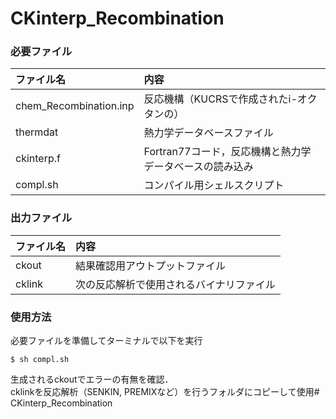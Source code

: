 # CKinterp_Recombination
### 必要ファイル
|ファイル名|内容|
|:---|:---|
|chem_Recombination.inp|反応機構（KUCRSで作成されたi-オクタンの）|
|thermdat|熱力学データベースファイル|
|ckinterp.f|Fortran77コード，反応機構と熱力学データベースの読み込み|
|compl.sh|コンパイル用シェルスクリプト|
### 出力ファイル
|ファイル名|内容|
|:---|:---|
|ckout|結果確認用アウトプットファイル|
|cklink|次の反応解析で使用されるバイナリファイル|
### 使用方法
必要ファイルを準備してターミナルで以下を実行
```
$ sh compl.sh
```
生成されるckoutでエラーの有無を確認．  
cklinkを反応解析（SENKIN, PREMIXなど）を行うフォルダにコピーして使用# CKinterp_Recombination
